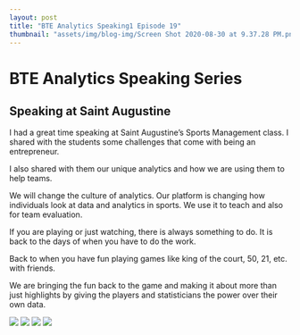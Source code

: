 ```yaml
---
layout: post
title: "BTE Analytics Speaking1 Episode 19"
thumbnail: "assets/img/blog-img/Screen Shot 2020-08-30 at 9.37.28 PM.png"
---
```


# BTE Analytics Speaking Series 

## Speaking at Saint Augustine 

I had a great time speaking at Saint Augustine’s Sports Management class. I shared with the students some challenges that come with being an entrepreneur. 

I also shared with them our unique analytics and how we are using them to help teams.

We will change the culture of analytics. Our platform is changing how individuals look at data and analytics in sports. We use it to teach and also for team evaluation. 

If you are playing or just watching, there is always something to do. It is back to the days of when you have to do the work. 

Back to when you have fun playing games like king of the court, 50, 21, etc. with friends. 

We are bringing the fun back to the game and making it about more than just highlights by giving the players and statisticians the power over their own data. 

![]({{site.url}}{{site.baseurl}}/assets/img/blog-img/Speaker2.jpg?raw=true)
![]({{site.url}}{{site.baseurl}}/assets/img/blog-img/Speaker3.jpg?raw=true)
![]({{site.url}}{{site.baseurl}}/assets/img/blog-img/Speaker4.jpg?raw=true)
![]({{site.url}}{{site.baseurl}}/assets/img/blog-img/Speaker5.jpg?raw=true)
